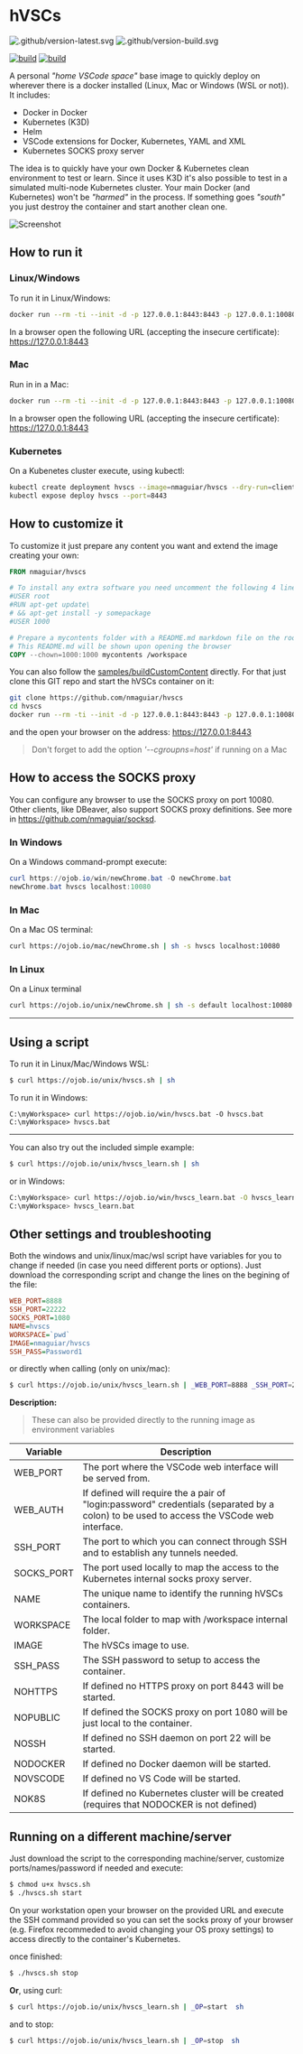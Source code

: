 # hVSCs

![.github/version-latest.svg](.github/version-latest.svg) ![.github/version-build.svg](.github/version-build.svg)

[![build](.github/sec-latest.svg)](.github/sec-latest.md) [![build](.github/sec-build.svg)](.github/sec-build.md) 

A personal _"home VSCode space"_ base image to quickly deploy on wherever there is a docker installed (Linux, Mac or Windows (WSL or not)). It includes:
* Docker in Docker
* Kubernetes (K3D)
* Helm
* VSCode extensions for Docker, Kubernetes, YAML and XML
* Kubernetes SOCKS proxy server

The idea is to quickly have your own Docker & Kubernetes clean environment to test or learn. Since it uses K3D it's also possible to test in a simulated multi-node Kubernetes cluster. Your main Docker (and Kubernetes) won't be _"harmed"_ in the process. If something goes _"south"_ you just destroy the container and start another clean one.

![Screenshot](images/screenshot.png)

## How to run it

### Linux/Windows

To run it in Linux/Windows:

````bash
docker run --rm -ti --init -d -p 127.0.0.1:8443:8443 -p 127.0.0.1:10080:1080 --privileged nmaguiar/hvscs
````

In a browser open the following URL (accepting the insecure certificate): https://127.0.0.1:8443

### Mac

Run in in a Mac:

````bash
docker run --rm -ti --init -d -p 127.0.0.1:8443:8443 -p 127.0.0.1:10080:1080 --privileged --cgroupns=host nmaguiar/hvscs
````

In a browser open the following URL (accepting the insecure certificate): https://127.0.0.1:8443

### Kubernetes

On a Kubenetes cluster execute, using kubectl:

```bash
kubectl create deployment hvscs --image=nmaguiar/hvscs --dry-run=client -o yaml | sed 's/name: hvscs/name: hvscs\n        securityContext:\n          privileged: true/' | sed 's/containers:/dnsPolicy: Default\n      containers:/' | kubectl apply -f -
kubectl expose deploy hvscs --port=8443
``` 

## How to customize it

To customize it just prepare any content you want and extend the image creating your own:

````dockerfile
FROM nmaguiar/hvscs

# To install any extra software you need uncomment the following 4 lines replacing "somepackage" by the packages you need and adding more RUN commands if needed:
#USER root
#RUN apt-get update\
# && apt-get install -y somepackage
#USER 1000

# Prepare a mycontents folder with a README.md markdown file on the root.
# This README.md will be shown upon opening the browser
COPY --chown=1000:1000 mycontents /workspace
````

You can also follow the [samples/buildCustomContent](samples/buildCustomContent) directly. For that just clone this GIT repo and start the hVSCs container on it:

````bash
git clone https://github.com/nmaguiar/hvscs
cd hvscs
docker run --rm -ti --init -d -p 127.0.0.1:8443:8443 -p 127.0.0.1:10080:1080 -v $(pwd)/samples/buildCustomContent:/workspace --privileged nmaguiar/hvscs 
````

and the open your browser on the address: https://127.0.0.1:8443

> Don't forget to add the option _'--cgroupns=host'_ if running on a Mac

## How to access the SOCKS proxy

You can configure any browser to use the SOCKS proxy on port 10080. Other clients, like DBeaver, also support SOCKS proxy definitions. See more in https://github.com/nmaguiar/socksd.

### In Windows

On a Windows command-prompt execute:

````powershell
curl https://ojob.io/win/newChrome.bat -O newChrome.bat
newChrome.bat hvscs localhost:10080
````

### In Mac

On a Mac OS terminal: 

````bash
curl https://ojob.io/mac/newChrome.sh | sh -s hvscs localhost:10080
````

### In Linux

On a Linux terminal
````bash
curl https://ojob.io/unix/newChrome.sh | sh -s default localhost:10080
````

---

## Using a script

To run it in Linux/Mac/Windows WSL:

````bash
$ curl https://ojob.io/unix/hvscs.sh | sh
````

To run it in Windows:

````
C:\myWorkspace> curl https://ojob.io/win/hvscs.bat -O hvscs.bat
C:\myWorkspace> hvscs.bat
````

---

You can also try out the included simple example:

````bash
$ curl https://ojob.io/unix/hvscs_learn.sh | sh
````

or in Windows:

````bash
C:\myWorkspace> curl https://ojob.io/win/hvscs_learn.bat -O hvscs_learn.bat
C:\myWorkspace> hvscs_learn.bat
````

## Other settings and troubleshooting

Both the windows and unix/linux/mac/wsl script have variables for you to change if needed (in case you need different ports or options). Just download the corresponding script and change the lines on the begining of the file:

````ini
WEB_PORT=8888
SSH_PORT=22222
SOCKS_PORT=1080
NAME=hvscs
WORKSPACE=`pwd`
IMAGE=nmaguiar/hvscs
SSH_PASS=Password1
````

or directly when calling (only on unix/mac):

````bash
$ curl https://ojob.io/unix/hvscs_learn.sh | _WEB_PORT=8888 _SSH_PORT=22222 _SOCKS_PORT=1080 _NAME=hvscs _WORKSPACE=`pwd` _IMAGE=nmaguiar/hvscs _SSH_PASS=Password1  sh
````

**Description:**

> These can also be provided directly to the running image as environment variables

| Variable | Description |
|----------|-------------|
| WEB_PORT | The port where the VSCode web interface will be served from. |
| WEB_AUTH | If defined will require the a pair of "login:password" credentials (separated by a colon) to be used to access the VSCode web interface. |
| SSH_PORT | The port to which you can connect through SSH and to establish any tunnels needed. |
| SOCKS_PORT | The port used locally to map the access to the Kubernetes internal socks proxy server. |
| NAME | The unique name to identify the running hVSCs containers. |
| WORKSPACE | The local folder to map with /workspace internal folder. |
| IMAGE | The hVSCs image to use. | 
| SSH_PASS | The SSH password to setup to access the container. |
| NOHTTPS | If defined no HTTPS proxy on port 8443 will be started. |
| NOPUBLIC | If defined the SOCKS proxy on port 1080 will be just local to the container. |
| NOSSH | If defined no SSH daemon on port 22 will be started. |
| NODOCKER | If defined no Docker daemon will be started. |
| NOVSCODE | If defined no VS Code will be started. |
| NOK8S | If defined no Kubernetes cluster will be created (requires that NODOCKER is not defined) |

## Running on a different machine/server

Just download the script to the corresponding machine/server, customize ports/names/password if needed and execute:

````bash
$ chmod u+x hvscs.sh
$ ./hvscs.sh start
````

On your workstation open your browser on the provided URL and execute the SSH command provided so you can set the socks proxy of your browser (e.g. Firefox recommeded to avoid changing your OS proxy settings) to access directly to the container's Kubernetes.

once finished:

````bash
$ ./hvscs.sh stop
````

**Or**, using curl:

````bash
$ curl https://ojob.io/unix/hvscs_learn.sh | _OP=start  sh
````

and to stop:

````bash
$ curl https://ojob.io/unix/hvscs_learn.sh | _OP=stop  sh
````
